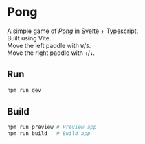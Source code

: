 # Pong
A simple game of *Pong* in Svelte + Typescript.  
Built using Vite.  
Move the left paddle with `W`/`S`.  
Move the right paddle with `↑`/`↓`.  

## Run
```bash
npm run dev
```

## Build
```bash
npm run preview # Preview app
npm run build   # Build app
```